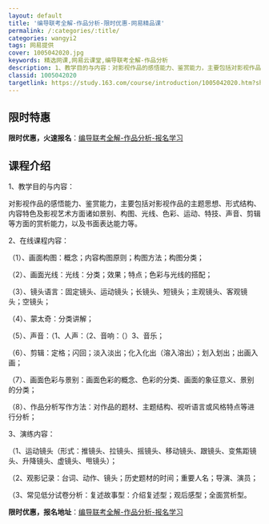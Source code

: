 ```yaml
---
layout: default
title: '编导联考全解-作品分析-限时优惠-网易精品课'
permalink: /:categories/:title/
categories: wangyi2
tags: 网易提供
cover: 1005042020.jpg
keywords: 精选网课,网易云课堂,编导联考全解-作品分析
description: 1、教学目的与内容：对影视作品的感悟能力、鉴赏能力，主要包括对影视作品的主题思想、形式结构、内容特色及影视艺术方面诸如景
classid: 1005042020
targetlink: https://study.163.com/course/introduction/1005042020.htm?share=1&shareId=1025206652&utm_campaign=share&utm_medium=iphoneShare&utm_source=&utm_u=1025206652
---
```


## 限时特惠

**限时优惠，火速报名**：[编导联考全解-作品分析-报名学习](https://study.163.com/course/introduction/1005042020.htm?share=1&shareId=1025206652&utm_campaign=share&utm_medium=iphoneShare&utm_source=&utm_u=1025206652)

## 课程介绍

1、教学目的与内容：

对影视作品的感悟能力、鉴赏能力，主要包括对影视作品的主题思想、形式结构、内容特色及影视艺术方面诸如景别、构图、光线、色彩、运动、特技、声音、剪辑等方面的赏析能力，以及书面表达能力等。

2、在线课程内容：

（1）、画面构图：概念；内容构图原则；构图方法；构图分类；

（2）、画面光线：光线：分类；效果；特点；色彩与光线的搭配；

（3）、镜头语言：固定镜头、运动镜头；长镜头、短镜头；主观镜头、客观镜头；空镜头；

（4）、蒙太奇：分类讲解；

（5）、声音：（1、人声：（2、音响：（）3、音乐；

（6）、剪辑：定格；闪回；淡入淡出；化入化出（溶入溶出）；划入划出；出画入画；

（7）、画面色彩与景别：画面色彩的概念、色彩的分类、画面的象征意义、景别的分类；

（8）、作品分析写作方法：对作品的题材、主题结构、视听语言或风格特点等进行分析；

3、演练内容：

（1、运动镜头（形式：推镜头、拉镜头、摇镜头、移动镜头、跟镜头、变焦距镜头、升降镜头、虚镜头、甩镜头）；

（2、观影记录：台词、动作、镜头；历史题材的时间；重要人名；导演、演员；

（3、常见低分试卷分析：复述故事型：介绍复述型；观后感型；全面赏析型。

**限时优惠，报名地址**：[编导联考全解-作品分析-报名学习](https://study.163.com/course/introduction/1005042020.htm?share=1&shareId=1025206652&utm_campaign=share&utm_medium=iphoneShare&utm_source=&utm_u=1025206652)

